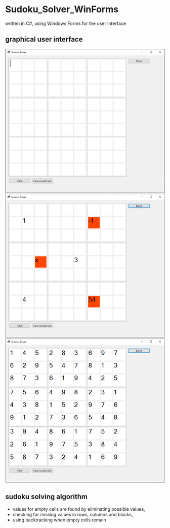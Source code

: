 # Sudoku_Solver_WinForms

written in C#, using Windows Forms for the user interface

## graphical user interface

![solver](Images/solver.png)
![invalid inputs](Images/invalid_inputs.png)
![solved puzzle](Images/solved_puzzle.png)

## sudoku solving algorithm

- values for empty cells are found by eliminating possible values,
- checking for missing values in rows, columns and blocks,
- using backtracking when empty cells remain

